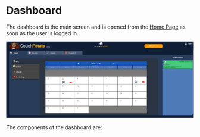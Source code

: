 # Dashboard

The dashboard is the main screen and is opened from the [Home Page]() as soon as the user is logged in.

![](../../../.gitbook/assets/image%20%2812%29.png)

The components of the dashboard are:

